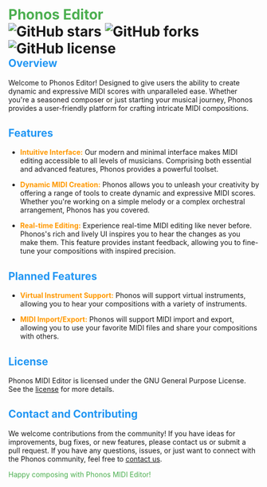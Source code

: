 # <span style="color:#4CAF50">Phonos Editor</span> <span style="float:right"><img alt="GitHub stars" src="https://img.shields.io/github/stars/bryce-crichfield/Phonos-Editor?style=social"> <img alt="GitHub forks" src="https://img.shields.io/github/forks/bryce-crichfield/Phonos-Editor?style=social"> <img alt="GitHub license" src="https://img.shields.io/github/license/bryce-crichfield/Phonos-Editor"></span>

## <span style="color:#2196F3">Overview</span>

Welcome to Phonos Editor! Designed to give users the ability to create dynamic and expressive MIDI scores with unparalleled ease. Whether you're a seasoned composer or just starting your musical journey, Phonos provides a user-friendly platform for crafting intricate MIDI compositions.

## <span style="color:#2196F3">Features</span>

- **<span style="color:#FF9800">Intuitive Interface:</span>** Our modern and minimal interface makes MIDI editing accessible to all levels of musicians. Comprising both essential and advanced features, Phonos provides a powerful toolset.

- **<span style="color:#FF9800">Dynamic MIDI Creation:</span>** Phonos allows you to unleash your creativity by offering a range of tools to create dynamic and expressive MIDI scores. Whether you're working on a simple melody or a complex orchestral arrangement, Phonos has you covered.

- **<span style="color:#FF9800">Real-time Editing:</span>** Experience real-time MIDI editing like never before. Phonos's rich and lively UI inspires you to hear the changes as you make them. This feature provides instant feedback, allowing you to fine-tune your compositions with inspired precision.

## <span style="color:#2196F3">Planned Features</span>

- **<span style="color:#FF9800">Virtual Instrument Support:</span>** Phonos will support virtual instruments, allowing you to hear your compositions with a variety of instruments.

- **<span style="color:#FF9800">MIDI Import/Export:</span>** Phonos will support MIDI import and export, allowing you to use your favorite MIDI files and share your compositions with others.

## <span style="color:#2196F3">License</span>

Phonos MIDI Editor is licensed under the GNU General Purpose License. See the [license](LICENSE.md) for more details.

## <span style="color:#2196F3">Contact and Contributing</span>

We welcome contributions from the community! If you have ideas for improvements, bug fixes, or new features, please contact us or submit a pull request. If you have any questions, issues, or just want to connect with the Phonos community, feel free to [contact us](https://github.com/bryce-crichfield).

<span style="color:#4CAF50">Happy composing with Phonos MIDI Editor!</span>
